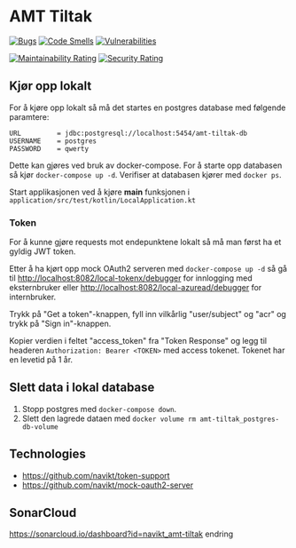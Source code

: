 # AMT Tiltak

[![Bugs](https://sonarcloud.io/api/project_badges/measure?project=navikt_amt-tiltak&metric=bugs)](https://sonarcloud.io/dashboard?id=navikt_amt-tiltak)
[![Code Smells](https://sonarcloud.io/api/project_badges/measure?project=navikt_amt-tiltak&metric=code_smells)](https://sonarcloud.io/dashboard?id=navikt_amt-tiltak)
[![Vulnerabilities](https://sonarcloud.io/api/project_badges/measure?project=navikt_amt-tiltak&metric=vulnerabilities)](https://sonarcloud.io/dashboard?id=navikt_amt-tiltak)

[![Maintainability Rating](https://sonarcloud.io/api/project_badges/measure?project=navikt_amt-tiltak&metric=sqale_rating)](https://sonarcloud.io/dashboard?id=navikt_amt-tiltak)
[![Security Rating](https://sonarcloud.io/api/project_badges/measure?project=navikt_amt-tiltak&metric=security_rating)](https://sonarcloud.io/dashboard?id=navikt_amt-tiltak)

## Kjør opp lokalt

For å kjøre opp lokalt så må det startes en postgres database med følgende paramtere:

```
URL         = jdbc:postgresql://localhost:5454/amt-tiltak-db
USERNAME    = postgres
PASSWORD    = qwerty
```

Dette kan gjøres ved bruk av docker-compose. For å starte opp databasen så kjør `docker-compose up -d`.
Verifiser at databasen kjører med `docker ps`.

Start applikasjonen ved å kjøre **main** funksjonen i `application/src/test/kotlin/LocalApplication.kt`

### Token
For å kunne gjøre requests mot endepunktene lokalt så må man først ha et gyldig JWT token.

Etter å ha kjørt opp mock OAuth2 serveren med `docker-compose up -d` så gå til [http://localhost:8082/local-tokenx/debugger](http://localhost:8082/local-tokenx/debugger) for innlogging med eksternbruker
eller [http://localhost:8082/local-azuread/debugger](http://localhost:8082/local-azuread/debugger) for internbruker.

Trykk på "Get a token"-knappen, fyll inn vilkårlig "user/subject" og "acr" og trykk på "Sign in"-knappen.

Kopier verdien i feltet "access_token" fra "Token Response" og legg til headeren `Authorization: Bearer <TOKEN>` med access tokenet. Tokenet har en levetid på 1 år.

## Slett data i lokal database
1. Stopp postgres med `docker-compose down`.
2. Slett den lagrede dataen med `docker volume rm amt-tiltak_postgres-db-volume` 

## Technologies
* https://github.com/navikt/token-support
* https://github.com/navikt/mock-oauth2-server

## SonarCloud
https://sonarcloud.io/dashboard?id=navikt_amt-tiltak
endring
